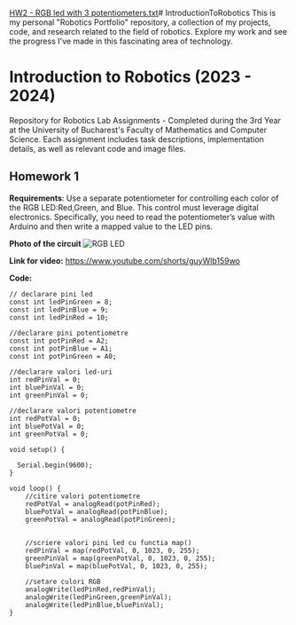 [HW2 - RGB led with 3 potentiometers.txt](https://github.com/Ciocanesku/IntroductionToRobotics/files/13052883/HW2.-.RGB.led.with.3.potentiometers.txt)# IntroductionToRobotics
This is my personal "Robotics Portfolio" repository, a collection of my projects, code, and research related to the field of robotics. Explore my work and see the progress I've made in this fascinating area of technology.

# Introduction to Robotics (2023 - 2024)

Repository for Robotics Lab Assignments - Completed during the 3rd Year at the University of Bucharest's Faculty of Mathematics and Computer Science. Each assignment includes task descriptions, implementation details, as well as relevant code and image files.
  
## Homework 1
**Requirements**: 
      Use a separate potentiometer for controlling each color of the RGB LED:Red,Green, and Blue.  This control must leverage digital electronics.  Specifically, you  need  to  read  the  potentiometer’s  value  with  Arduino  and  then  write a mapped value to the LED pins.  

**Photo of the circuit**
![RGB LED](https://github.com/Ciocanesku/IntroductionToRobotics/assets/103603726/e1b534ac-20ef-4651-91b1-f876045eacea)

**Link for video:** https://www.youtube.com/shorts/guyWlb159wo

**Code:** 
```
// declarare pini led
const int ledPinGreen = 8;
const int ledPinBlue = 9;
const int ledPinRed = 10;

//declarare pini potentiometre
const int potPinRed = A2;
const int potPinBlue = A1;
const int potPinGreen = A0;

//declarare valori led-uri
int redPinVal = 0;
int bluePinVal = 0;
int greenPinVal = 0;

//declarare valori potentiometre
int redPotVal = 0;
int bluePotVal = 0;
int greenPotVal = 0;

void setup() {

  Serial.begin(9600);
}

void loop() {
    //citire valori potentiometre
    redPotVal = analogRead(potPinRed);
    bluePotVal = analogRead(potPinBlue);
    greenPotVal = analogRead(potPinGreen);


    //scriere valori pini led cu functia map()
    redPinVal = map(redPotVal, 0, 1023, 0, 255); 
    greenPinVal = map(greenPotVal, 0, 1023, 0, 255); 
    bluePinVal = map(bluePotVal, 0, 1023, 0, 255);  

    //setare culori RGB
    analogWrite(ledPinRed,redPinVal);
    analogWrite(ledPinGreen,greenPinVal);
    analogWrite(ledPinBlue,bluePinVal);
}
```
